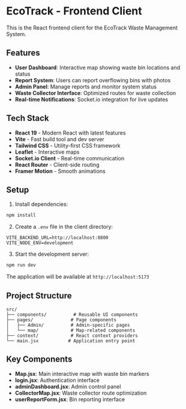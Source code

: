 # EcoTrack - Frontend Client

This is the React frontend client for the EcoTrack Waste Management System.

## Features

- **User Dashboard**: Interactive map showing waste bin locations and status
- **Report System**: Users can report overflowing bins with photos
- **Admin Panel**: Manage reports and monitor system status
- **Waste Collector Interface**: Optimized routes for waste collection
- **Real-time Notifications**: Socket.io integration for live updates

## Tech Stack

- **React 19** - Modern React with latest features
- **Vite** - Fast build tool and dev server
- **Tailwind CSS** - Utility-first CSS framework
- **Leaflet** - Interactive maps
- **Socket.io Client** - Real-time communication
- **React Router** - Client-side routing
- **Framer Motion** - Smooth animations

## Setup

1. Install dependencies:
```bash
npm install
```

2. Create a `.env` file in the client directory:
```env
VITE_BACKEND_URL=http://localhost:8800
VITE_NODE_ENV=development
```

3. Start the development server:
```bash
npm run dev
```

The application will be available at `http://localhost:5173`

## Project Structure

```
src/
├── components/          # Reusable UI components
├── pages/              # Page components
│   ├── Admin/          # Admin-specific pages
│   └── map/            # Map-related components
├── context/            # React context providers
└── main.jsx           # Application entry point
```

## Key Components

- **Map.jsx**: Main interactive map with waste bin markers
- **login.jsx**: Authentication interface
- **adminDashboard.jsx**: Admin control panel
- **CollectorMap.jsx**: Waste collector route optimization
- **userReportForm.jsx**: Bin reporting interface
